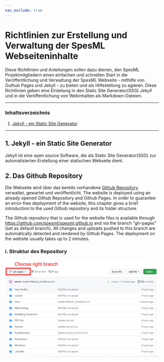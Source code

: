 ```yaml
---
nav_exclude: true
---
```

# Richtlinien zur Erstellung und Verwaltung der SpesML Webseiteninhalte
Diese Richtlinien und Anleitungen sollen dazu dienen, den SpesML Projektmitgliedern einen einfachen und schnellen Start in die Veröffentlichung und Verwaltung der SpesML Webseite - mithilfe von Guthub Pages und Jekyll - zu bieten und als Hilfestellung zu agieren. Diese Richtlinien geben eine Einleitung in den Static Site Generator(SSG) *Jekyll* und in die Veröffentlichung von Webinhalten als Markdown-Dateien. 

---
### Inhaltsverzeichnis
1. [Jekyll - ein Static Site Generator](https://github.com/spesml/spesml.github.io/edit/gh-pages/Docu/Website_Guidelines.md#1-jekyll---ein-static-site-generator)  
---

## 1. Jekyll - ein Static Site Generator
Jekyll ist eine open source Software, die als Static Site Generator(SSG) zur automatisierten Erstellung einer statischen Webseite dient. 

## 2. Das Github Repository
Die Webseite wird über das bereits vorhandene [Github Repository](https://github.com/spesml/spesml.github.io) verwaltet, gewartet und veröffentlicht.
The website is deployed using an already opened Github Repository and Github Pages. In order to guarantee an error-free deployment of the website, this chapter gives a brief introduction to the used Github repository and its folder structure.  
  
The Github repository that is used for the website files is available through https://github.com/spesml/spesml.github.io and via the branch "gh-pages" (set as default branch). All changes and uploads pushed to this branch are automatically detected and rendered by Github Pages. The deployment on the website usually takes up to 2 minutes.

### i. Struktur des Repository  
  
![Choice of branch](/Docu/pics/branch_choice.png)  
  
 
  
 
